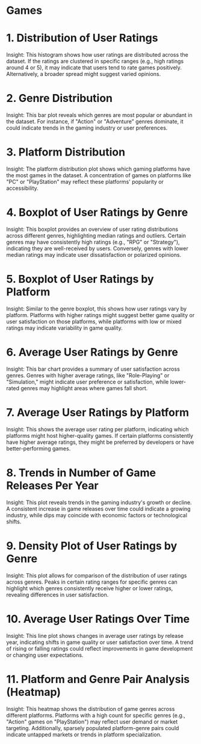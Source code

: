 # Games

# 1. Distribution of User Ratings
Insight: This histogram shows how user ratings are distributed across the dataset. If the ratings are clustered in specific ranges (e.g., high ratings around 4 or 5), it may indicate that users tend to rate games positively. Alternatively, a broader spread might suggest varied opinions.
# 2. Genre Distribution
Insight: This bar plot reveals which genres are most popular or abundant in the dataset. For instance, if "Action" or "Adventure" genres dominate, it could indicate trends in the gaming industry or user preferences.
# 3. Platform Distribution
Insight: The platform distribution plot shows which gaming platforms have the most games in the dataset. A concentration of games on platforms like "PC" or "PlayStation" may reflect these platforms' popularity or accessibility.
# 4. Boxplot of User Ratings by Genre
Insight: This boxplot provides an overview of user rating distributions across different genres, highlighting median ratings and outliers. Certain genres may have consistently high ratings (e.g., "RPG" or "Strategy"), indicating they are well-received by users. Conversely, genres with lower median ratings may indicate user dissatisfaction or polarized opinions.
# 5. Boxplot of User Ratings by Platform
Insight: Similar to the genre boxplot, this shows how user ratings vary by platform. Platforms with higher ratings might suggest better game quality or user satisfaction on those platforms, while platforms with low or mixed ratings may indicate variability in game quality.
# 6. Average User Ratings by Genre
Insight: This bar chart provides a summary of user satisfaction across genres. Genres with higher average ratings, like "Role-Playing" or "Simulation," might indicate user preference or satisfaction, while lower-rated genres may highlight areas where games fall short.
# 7. Average User Ratings by Platform
Insight: This shows the average user rating per platform, indicating which platforms might host higher-quality games. If certain platforms consistently have higher average ratings, they might be preferred by developers or have better-performing games.
# 8. Trends in Number of Game Releases Per Year
Insight: This plot reveals trends in the gaming industry's growth or decline. A consistent increase in game releases over time could indicate a growing industry, while dips may coincide with economic factors or technological shifts.
# 9. Density Plot of User Ratings by Genre
Insight: This plot allows for comparison of the distribution of user ratings across genres. Peaks in certain rating ranges for specific genres can highlight which genres consistently receive higher or lower ratings, revealing differences in user satisfaction.
# 10. Average User Ratings Over Time
Insight: This line plot shows changes in average user ratings by release year, indicating shifts in game quality or user satisfaction over time. A trend of rising or falling ratings could reflect improvements in game development or changing user expectations.
# 11. Platform and Genre Pair Analysis (Heatmap)
Insight: This heatmap shows the distribution of game genres across different platforms. Platforms with a high count for specific genres (e.g., "Action" games on "PlayStation") may reflect user demand or market targeting. Additionally, sparsely populated platform-genre pairs could indicate untapped markets or trends in platform specialization.
